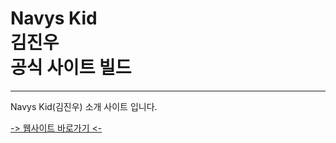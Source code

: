 # Navys Kid <br> 김진우 <br> 공식 사이트 빌드
* * *
Navys Kid(김진우) 소개 사이트 입니다.   

[-> 웹사이트 바로가기 <-](http://accountmall.pe.kr/navyskid/mainpage.php)
